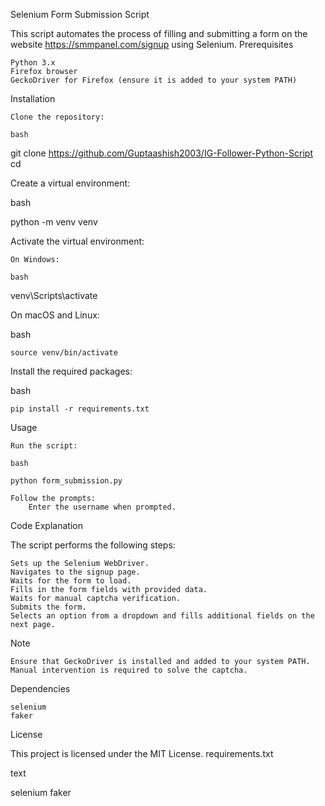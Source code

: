 Selenium Form Submission Script

This script automates the process of filling and submitting a form on the website https://smmpanel.com/signup using Selenium.
Prerequisites

    Python 3.x
    Firefox browser
    GeckoDriver for Firefox (ensure it is added to your system PATH)

Installation

    Clone the repository:

    bash

git clone <https://github.com/Guptaashish2003/IG-Follower-Python-Script>
cd <IG-Follower-Python-Script>

Create a virtual environment:

bash

python -m venv venv

Activate the virtual environment:

    On Windows:

    bash

venv\Scripts\activate

On macOS and Linux:

bash

    source venv/bin/activate

Install the required packages:

bash

    pip install -r requirements.txt

Usage

    Run the script:

    bash

    python form_submission.py

    Follow the prompts:
        Enter the username when prompted.

Code Explanation

The script performs the following steps:

    Sets up the Selenium WebDriver.
    Navigates to the signup page.
    Waits for the form to load.
    Fills in the form fields with provided data.
    Waits for manual captcha verification.
    Submits the form.
    Selects an option from a dropdown and fills additional fields on the next page.

Note

    Ensure that GeckoDriver is installed and added to your system PATH.
    Manual intervention is required to solve the captcha.

Dependencies

    selenium
    faker

License

This project is licensed under the MIT License.
requirements.txt

text

selenium
faker
